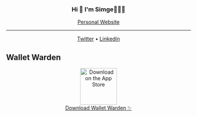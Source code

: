 <h3 align="center">Hi 👀 I'm Simge👩🏻‍💻</h3>
<p align="center">
  <a href="https://simgeatlhn.github.io/">Personal Website</a>
</p>

---

<p align="center">
  <a href="https://twitter.com/simgeatlhn">Twitter</a> •
  <a href="https://www.linkedin.com/in/simge-atlıhan-b774821bb/">Linkedin</a> 
</p>


## Wallet Warden

<p align="center">
    <a href="https://apps.apple.com/tr/app/walletwarden/id6448726256?l=tr">
        <img src="https://www.apple.com/v/app-store/b/images/overview/icon_appstore__ev0z770zyxoy_large_2x.png" alt="Download on the App Store" width="100"/>
        <br>
        Download Wallet Warden ✨
    </a>
</p>






